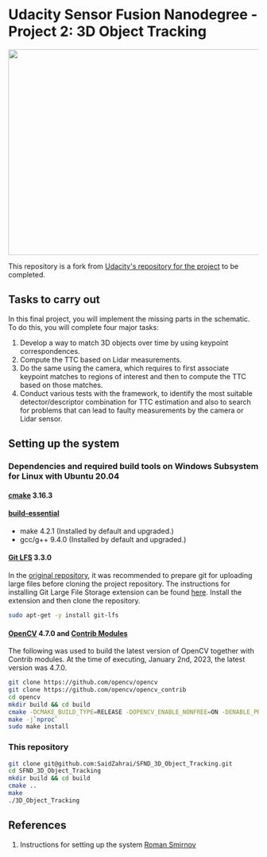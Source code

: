 # Udacity Sensor Fusion Nanodegree - Project 2: 3D Object Tracking

<img src="images/course_code_structure.png" width="779" height="414" />

This repository is a fork from [Udacity's repository for the project](https://github.com/udacity/SFND_3D_Object_Tracking) to be completed. 

## Tasks to carry out
In this final project, you will implement the missing parts in the schematic. To do this, you will complete four major tasks: 
1. Develop a way to match 3D objects over time by using keypoint correspondences. 
2. Compute the TTC based on Lidar measurements. 
3. Do the same using the camera, which requires to first associate keypoint matches to regions of interest and then to compute the TTC based on those matches. 
4. Conduct various tests with the framework, to identify the most suitable detector/descriptor combination for TTC estimation and also to search for problems that can lead to faulty measurements by the camera or Lidar sensor. 


## Setting up the system
### Dependencies and required build tools on Windows Subsystem for Linux with Ubuntu 20.04 
#### [cmake](https://cmake.org/install/) 3.16.3
#### [build-essential](https://packages.ubuntu.com/focal/build-essential)
  * make 4.2.1 (Installed by default and upgraded.)
  * gcc/g++ 9.4.0 (Installed by default and upgraded.)
#### [Git LFS](https://git-lfs.github.com/) 3.3.0
In the [original repository](https://github.com/udacity/SFND_3D_Object_Tracking), it was recommended to prepare git for uploading large files before cloning the project repository. The instructions for installing Git Large File Storage extension can be found [here](https://git-lfs.com/). Install the extension and then clone the repository. 
```sh
sudo apt-get -y install git-lfs
```
#### [OpenCV](https://github.com/opencv/opencv) 4.7.0 and [Contrib Modules](https://github.com/opencv/opencv_contrib)
The following was used to build the latest version of OpenCV together with Contrib modules. At the time of executing, January 2nd, 2023, the latest version was 4.7.0. 
```sh
git clone https://github.com/opencv/opencv
git clone https://github.com/opencv/opencv_contrib
cd opencv
mkdir build && cd build
cmake -DCMAKE_BUILD_TYPE=RELEASE -DOPENCV_ENABLE_NONFREE=ON -DENABLE_PRECOMPILED_HEADERS=OFF -DOPENCV_EXTRA_MODULES_PATH=../../opencv_contrib/modules ..
make -j`nproc`
sudo make install
```

### This repository

```sh
git clone git@github.com:SaidZahrai/SFND_3D_Object_Tracking.git
cd SFND_3D_Object_Tracking
mkdir build && cd build
cmake ..
make
./3D_Object_Tracking
```


## References

1. Instructions for setting up the system [Roman Smirnov](https://gist.github.com/roman-smirnov/efff8bb1db8a4063600a40c29a3a0874)


